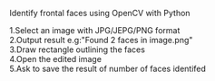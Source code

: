 Identify frontal faces using OpenCV with Python  
  
1.Select an image with JPG/JEPG/PNG format  
2.Output result e.g:"Found 2 faces in image.png"  
3.Draw rectangle outlining the faces  
4.Open the edited image  
5.Ask to save the result of number of faces identifed  
